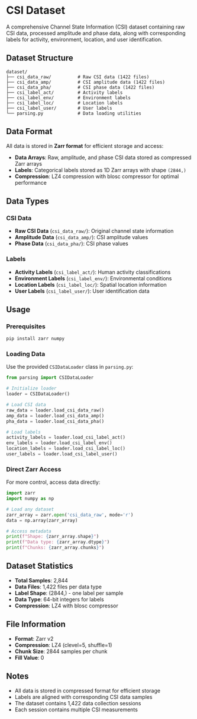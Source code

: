 # CSI Dataset

A comprehensive Channel State Information (CSI) dataset containing raw CSI data, processed amplitude and phase data, along with corresponding labels for activity, environment, location, and user identification.

## Dataset Structure

```
dataset/
├── csi_data_raw/          # Raw CSI data (1422 files)
├── csi_data_amp/          # CSI amplitude data (1422 files)  
├── csi_data_pha/          # CSI phase data (1422 files)
├── csi_label_act/         # Activity labels
├── csi_label_env/         # Environment labels
├── csi_label_loc/         # Location labels
├── csi_label_user/        # User labels
└── parsing.py             # Data loading utilities
```

## Data Format

All data is stored in **Zarr format** for efficient storage and access:

- **Data Arrays**: Raw, amplitude, and phase CSI data stored as compressed Zarr arrays
- **Labels**: Categorical labels stored as 1D Zarr arrays with shape `(2844,)`
- **Compression**: LZ4 compression with blosc compressor for optimal performance

## Data Types

### CSI Data
- **Raw CSI Data** (`csi_data_raw/`): Original channel state information
- **Amplitude Data** (`csi_data_amp/`): CSI amplitude values
- **Phase Data** (`csi_data_pha/`): CSI phase values

### Labels
- **Activity Labels** (`csi_label_act/`): Human activity classifications
- **Environment Labels** (`csi_label_env/`): Environmental conditions
- **Location Labels** (`csi_label_loc/`): Spatial location information
- **User Labels** (`csi_label_user/`): User identification data

## Usage

### Prerequisites

```bash
pip install zarr numpy
```

### Loading Data

Use the provided `CSIDataLoader` class in `parsing.py`:

```python
from parsing import CSIDataLoader

# Initialize loader
loader = CSIDataLoader()

# Load CSI data
raw_data = loader.load_csi_data_raw()
amp_data = loader.load_csi_data_amp()
pha_data = loader.load_csi_data_pha()

# Load labels
activity_labels = loader.load_csi_label_act()
env_labels = loader.load_csi_label_env()
location_labels = loader.load_csi_label_loc()
user_labels = loader.load_csi_label_user()
```

### Direct Zarr Access

For more control, access data directly:

```python
import zarr
import numpy as np

# Load any dataset
zarr_array = zarr.open('csi_data_raw', mode='r')
data = np.array(zarr_array)

# Access metadata
print(f"Shape: {zarr_array.shape}")
print(f"Data type: {zarr_array.dtype}")
print(f"Chunks: {zarr_array.chunks}")
```

## Dataset Statistics

- **Total Samples**: 2,844
- **Data Files**: 1,422 files per data type
- **Label Shape**: (2844,) - one label per sample
- **Data Type**: 64-bit integers for labels
- **Compression**: LZ4 with blosc compressor


## File Information

- **Format**: Zarr v2
- **Compression**: LZ4 (clevel=5, shuffle=1)
- **Chunk Size**: 2844 samples per chunk
- **Fill Value**: 0

## Notes

- All data is stored in compressed format for efficient storage
- Labels are aligned with corresponding CSI data samples
- The dataset contains 1,422 data collection sessions
- Each session contains multiple CSI measurements
